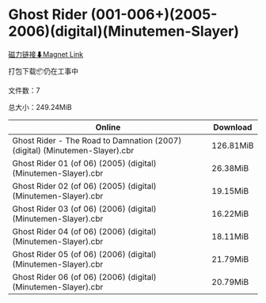 # Ghost Rider (001-006+)(2005-2006)(digital)(Minutemen-Slayer)

[磁力链接⬇Magnet Link](magnet:?xt=urn:btih:972f0f6934317c22d62b69fca4870417745c6fde&dn=Ghost%20Rider%20%28001-006%2B%29%282005-2006%29%28digital%29%28Minutemen-Slayer%29)

打包下载📦仍在工事中

文件数：7

总大小：249.24MiB

Online | Download
--- | ---
Ghost Rider - The Road to Damnation (2007) (digital) (Minutemen-Slayer).cbr | 126.81MiB
Ghost Rider 01 (of 06) (2005) (digital) (Minutemen-Slayer).cbr | 26.38MiB
Ghost Rider 02 (of 06) (2005) (digital) (Minutemen-Slayer).cbr | 19.15MiB
Ghost Rider 03 (of 06) (2006) (digital) (Minutemen-Slayer).cbr | 16.22MiB
Ghost Rider 04 (of 06) (2006) (digital) (Minutemen-Slayer).cbr | 18.11MiB
Ghost Rider 05 (of 06) (2006) (digital) (Minutemen-Slayer).cbr | 21.79MiB
Ghost Rider 06 (of 06) (2006) (digital) (Minutemen-Slayer).cbr | 20.79MiB